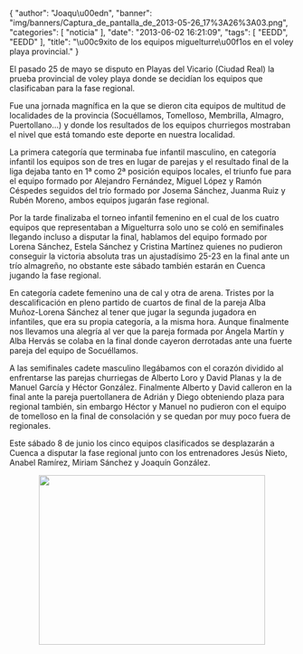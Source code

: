 {
  "author": "Joaqu\u00edn", 
  "banner": "img/banners/Captura_de_pantalla_de_2013-05-26_17%3A26%3A03.png", 
  "categories": [
    "noticia"
  ], 
  "date": "2013-06-02 16:21:09", 
  "tags": [
    "EEDD", 
    "EEDD"
  ], 
  "title": "\u00c9xito de los equipos miguelturre\u00f1os en el voley playa provincial."
}

El pasado 25 de mayo se disputo en Playas del Vicario (Ciudad Real) la prueba provincial de voley playa donde se decidían los equipos que clasificaban para la fase regional.

Fue una jornada magnífica en la que se dieron cita equipos de multitud de localidades de la provincia (Socuéllamos, Tomelloso, Membrilla, Almagro, Puertollano...) y donde los resultados de los equipos churriegos mostraban el nivel que está tomando este deporte en nuestra localidad.

La primera categoría que terminaba fue infantil masculino, en categoría infantil los equipos son de tres en lugar de parejas y el resultado final de la liga dejaba tanto en 1ª como 2ª posición equipos locales, el triunfo fue para el equipo formado por Alejandro Fernández, Miguel López y Ramón Céspedes seguidos del trío formado por Josema Sánchez, Juanma Ruiz y Rubén Moreno, ambos equipos jugarán fase regional.

Por la tarde finalizaba el torneo infantil femenino en el cual de los cuatro equipos que representaban a Miguelturra solo uno se coló en semifinales llegando incluso a disputar la final, hablamos del equipo formado por Lorena Sánchez, Estela Sánchez y Cristina Martínez quienes no pudieron conseguir la victoria absoluta tras un ajustadísimo 25-23 en la final ante un trío almagreño, no obstante este sábado también estarán en Cuenca jugando la fase regional.

En categoría cadete femenino una de cal y otra de arena. Tristes por la descalificación en pleno partido de cuartos de final de la pareja Alba Muñoz-Lorena Sánchez al tener que jugar la segunda jugadora en infantiles, que era su propia categoría, a la misma hora. Aunque finalmente nos llevamos una alegría al ver que la pareja formada por Ángela Martín y Alba Hervás se colaba en la final donde cayeron derrotadas ante una fuerte pareja del equipo de Socuéllamos.

A las semifinales cadete masculino llegábamos con el corazón dividido al enfrentarse las parejas churriegas de Alberto Loro y David Planas y la de Manuel García y Héctor González. Finalmente Alberto y David calleron en la final ante la pareja puertollanera de Adrián y Diego obteniendo plaza para regional también, sin embargo Héctor y Manuel no pudieron con el equipo de tomelloso en la final de consolación y se quedan por muy poco fuera de regionales.

Este sábado 8 de junio los cinco equipos clasificados se desplazarán a Cuenca a disputar la fase regional junto con los entrenadores Jesús Nieto, Anabel Ramírez, Miriam Sánchez y Joaquín González.

<center>
<img src="http://www.advmiguelturra.org/drupal/sites/default/files/Captura%20de%20pantalla%20de%202013-05-26%2017%3A26%3A03.png" height="300" width="400"/> </center>

